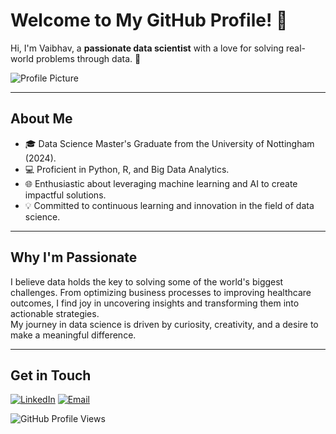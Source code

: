 # Welcome to My GitHub Profile! 🌟

Hi, I'm Vaibhav, a **passionate data scientist** with a love for solving real-world problems through data. 🚀  

![Profile Picture](https://github.com/vaibhavkashyapdh/vaibhavkashyapdh/"C:\Users\vaika\OneDrive\Desktop\Fotolia_257957753_Subscription_Monthly_M.jpg")

---

## About Me  
- 🎓 Data Science Master's Graduate from the University of Nottingham (2024).  
- 💻 Proficient in Python, R, and Big Data Analytics.  
- 🌐 Enthusiastic about leveraging machine learning and AI to create impactful solutions.  
- 💡 Committed to continuous learning and innovation in the field of data science.  

---

## Why I'm Passionate  
I believe data holds the key to solving some of the world's biggest challenges. From optimizing business processes to improving healthcare outcomes, I find joy in uncovering insights and transforming them into actionable strategies.  
My journey in data science is driven by curiosity, creativity, and a desire to make a meaningful difference.

---

## Get in Touch  
[![LinkedIn](https://img.shields.io/badge/LinkedIn-blue?style=flat&logo=linkedin)](https://www.linkedin.com/in/dh-vaibhav-kashyap/)
[![Email](https://img.shields.io/badge/Email-red?style=flat&logo=gmail)](mailto:vaikashyapdh@gmail.com)

![GitHub Profile Views](https://komarev.com/ghpvc/?username=vaibhavkashyapdh&color=brightgreen)
